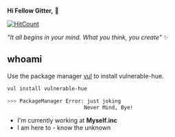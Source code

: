 __Hi Fellow Gitter,__ :wave:

[![HitCount](http://hits.dwyl.com/vulNERable-hue/vulNERable-hue.svg)](http://hits.dwyl.com/vulNERable-hue/vulNERable-hue)

_"It all begins in your mind. What you think, you create"_ :sparkles:


## whoami

Use the package manager [vul](https://fooledyouagain.com/en/stable/) to install vulnerable-hue.

```bash
vul install vulnerable-hue

>>> PackageManager Error: just joking
                         Never Mind, Bye!
```
- I'm currently working at __Myself.inc__
- I am here to - know the unknown

